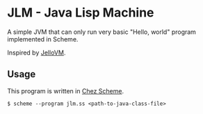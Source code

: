 # JLM - Java Lisp Machine

A simple JVM that can only run very basic "Hello, world" program implemented in Scheme.

Inspired by [JelloVM](https://github.com/tsoding/JelloVM).

## Usage

This program is written in [Chez Scheme](https://cisco.github.io/ChezScheme/).

    $ scheme --program jlm.ss <path-to-java-class-file>
